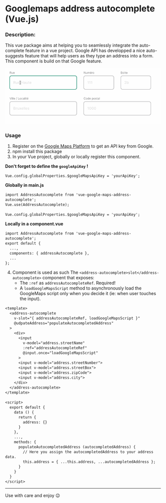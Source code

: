 # Googlemaps address autocomplete (Vue.js)

### Description:
This vue package aims at helping you to seamlessly integrate the auto-complete feature in a vue project.
Google API has developped a nice auto-suggests feature that will help users as they type an address into a form.
This component is build on that Google feature.

![Demo](./assets/google-maps-address-autocomplete-demo.gif)

### Usage
1. Register on the [Google Maps Platform](https://developers.google.com/maps/documentation/javascript/places-autocomplete) to get an API key from Google.
2. npm install this package
3. In your Vue project, globally or locally register this component.

  **Don't forget to define the `googleApiKey` !**
  ```
  Vue.config.globalProperties.$googleMapsApiKey = 'yourApiKey';
  ```

  **Globally in main.js**
  ```
  import AddressAutocomplete from 'vue-google-maps-address-autocomplete';
  Vue.use(AddressAutocomplete);

  Vue.config.globalProperties.$googleMapsApiKey = 'yourApiKey';
  ```

  **Locally in a component.vue**
  ```
  import AddressAutocomplete from 'vue-google-maps-address-autocomplete';
  export default {
    ...,
    components: { addressAutocomplete },
    ...
  };
  ```

4. Component is used as such
  The `<address-autocomplete>slot</address-autocomplete>` component that exposes:
    - The `:ref` as `addressAutocompleteRef`. Required!
    - A `loadGoogleMapsScript` method to asynchronously load the GoogleMaps script only when you decide it (ie: when user touches the input).
  ```
  <template>
    <address-autocomplete
      v-slot="{ addressAutocompleteRef, loadGoogleMapsScript }"
      @udpateAddress="populateAutocompletedAddress"
    >
      <div>
        <input
          v-model="address.streetName"
          :ref="addressAutocompleteRef"
          @input.once="loadGoogleMapsScript"
        >
        <input v-model="address.streetNumber">
        <input v-model="address.streetBox">
        <input v-model="address.zipCode">
        <input v-model="address.city">
      </div>
    </address-autocomplete>
  </template>

  <script>
    export default {
      data () {
        return {
          address: {}
        }
      },
      ...,
      methods: {
        populateAutocompletedAddress (autocompletedAddress) {
          // Here you assign the autocompletedAddress to your address data.
          this.address = { ...this.address, ...autocompletedAddress };
        }
      }
    }
  </script>
  ```

___

Use with care and enjoy 😉
